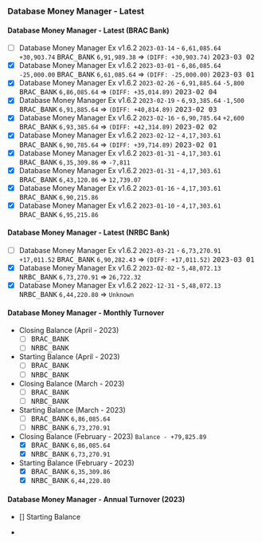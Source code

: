 ### Database Money Manager - Latest

#### Database Money Manager - Latest (BRAC Bank)
- [ ] Database Money Manager Ex v1.6.2 `2023-03-14` - `6,61,085.64` `+30,903.74` <kbd>BRAC_BANK</kbd> `6,91,989.38` ⇒ `(DIFF: +30,903.74)` <kbd>2023-03 02</kbd>
- [x] Database Money Manager Ex v1.6.2 `2023-03-01` - `6,86,085.64` `-25,000.00` <kbd>BRAC_BANK</kbd> `6,61,085.64` ⇒ `(DIFF: -25,000.00)` <kbd>2023-03 01</kbd>
- [x] Database Money Manager Ex v1.6.2 `2023-02-26` - `6,91,885.64` `-5,800` <kbd>BRAC_BANK</kbd> `6,86,085.64` ⇒ `(DIFF: +35,014.89)` <kbd>2023-02 04</kbd>
- [x] Database Money Manager Ex v1.6.2 `2023-02-19` - `6,93,385.64` `-1,500` <kbd>BRAC_BANK</kbd> `6,91,885.64` ⇒ `(DIFF: +40,814.89)` <kbd>2023-02 03</kbd>
- [x] Database Money Manager Ex v1.6.2 `2023-02-16` - `6,90,785.64` `+2,600` <kbd>BRAC_BANK</kbd> `6,93,385.64` ⇒ `(DIFF: +42,314.89)` <kbd>2023-02 02</kbd>
- [x] Database Money Manager Ex v1.6.2 `2023-02-12` - `4,17,303.61` <kbd>BRAC_BANK</kbd> `6,90,785.64` ⇒ `(DIFF: +39,714.89)` <kbd>2023-02 01</kbd>
- [x] Database Money Manager Ex v1.6.2 `2023-01-31` - `4,17,303.61` <kbd>BRAC_BANK</kbd> `6,35,309.86` ⇒ `-7,811`
- [x] Database Money Manager Ex v1.6.2 `2023-01-31` - `4,17,303.61` <kbd>BRAC_BANK</kbd> `6,43,120.86` ⇒ `12,739.07`
- [x] Database Money Manager Ex v1.6.2 `2023-01-16` - `4,17,303.61` <kbd>BRAC_BANK</kbd> `6,90,215.86`
- [x] Database Money Manager Ex v1.6.2 `2023-01-10` - `4,17,303.61` <kbd>BRAC_BANK</kbd> `6,95,215.86`

#### Database Money Manager - Latest (NRBC Bank)
- [ ] Database Money Manager Ex v1.6.2 `2023-03-21` - `6,73,270.91` `+17,011.52` <kbd>BRAC_BANK</kbd> `6,90,282.43` ⇒ `(DIFF: +17,011.52)` <kbd>2023-03 01</kbd>
- [x] Database Money Manager Ex v1.6.2 `2023-02-02` - `5,48,072.13` <kbd>NRBC_BANK</kbd> `6,73,270.91` ⇒ `26,722.32`
- [x] Database Money Manager Ex v1.6.2 `2022-12-31` - `5,48,072.13` <kbd>NRBC_BANK</kbd> `6,44,220.80` ⇒ `Unknown`

#### Database Money Manager - Monthly Turnover
- Closing Balance (April - 2023)
  - [ ] <kbd>BRAC_BANK</kbd>
  - [ ] <kbd>NRBC_BANK</kbd>
- Starting Balance (April - 2023)
  - [ ] <kbd>BRAC_BANK</kbd>
  - [ ] <kbd>NRBC_BANK</kbd>

- Closing Balance (March - 2023)
  - [ ] <kbd>BRAC_BANK</kbd>
  - [ ] <kbd>NRBC_BANK</kbd>
- Starting Balance (March - 2023)
  - [ ] <kbd>BRAC_BANK</kbd> `6,86,085.64`
  - [ ] <kbd>NRBC_BANK</kbd> `6,73,270.91`

- Closing Balance (February - 2023) `Balance - +79,825.89`
  - [x] <kbd>BRAC_BANK</kbd> `6,86,085.64`
  - [x] <kbd>NRBC_BANK</kbd> `6,73,270.91`
- Starting Balance (February - 2023)
  - [x] <kbd>BRAC_BANK</kbd> `6,35,309.86`
  - [x] <kbd>NRBC_BANK</kbd> `6,44,220.80`

#### Database Money Manager - Annual Turnover (2023)
- [] Starting Balance


-
